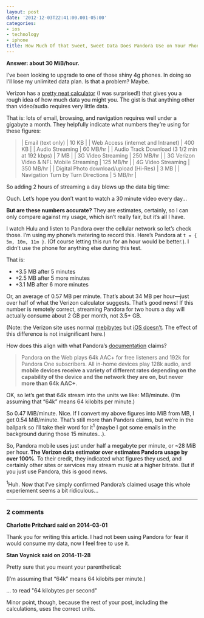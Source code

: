 ```yaml
---
layout: post
date: '2012-12-03T22:41:00.001-05:00'
categories:
- ios
- technology
- iphone
title: How Much Of that Sweet, Sweet Data Does Pandora Use on Your Phone?
---
```


**Answer: about 30 MiB/hour.**

I’ve been looking to upgrade to one of those shiny 4g phones. In doing so I’ll lose my unlimited data plan. Is that a problem? Maybe.

Verizon has a [pretty neat calculator](http://www.verizonwireless.com/b2c/splash/datacalculatorPopup.jsp) (I was surprised!) that gives you a rough idea of how much data you might you. The gist is that anything other than video/audio requires very little data.

That is: lots of email, browsing, and navigation requires well under a gigabyte a month. They helpfully indicate what numbers they’re using for these figures:

> | Email (text only)                            | 10 KB     |
> | Web Access (internet and Intranet)           | 400 KB    |
> | Audio Streaming                              | 60 MB/hr  |
> | Audio Track Download (3 1/2 min at 192 kbps) | 7 MB      |
> | 3G Video Streaming                           | 250 MB/hr |
> | 3G Verizon Video & NFL Mobile Streaming      | 125 MB/hr |
> | 4G Video Streaming                           | 350 MB/hr |
> | Digital Photo download/upload (Hi-Res)       | 3 MB      |
> | Navigation Turn by Turn Directions           | 5 MB/hr   |

So adding 2 hours of streaming a day blows up the data big time:

Ouch. Let’s hope you don’t want to watch a 30 minute video every day…

**But are these numbers accurate?** They are estimates, certainly, so I can only compare against my usage, which isn’t really fair, but it’s all I have.

I watch Hulu and listen to Pandora over the cellular network so let’s check those. I’m using my phone’s metering to record this. Here’s Pandora at `t = { 5m, 10m, 11m }`. (Of course letting this run for an hour would be better.). I didn’t use the phone for anything else during this test.  

That is:  

* +3.5 MB after 5 minutes
* +2.5 MB after 5 more minutes
* +3.1 MB after 6 more minutes

Or, an average of 0.57 MB per minute. That’s about 34 MB per hour—just over half of what the Verizon calculator suggests. That’s good news! If this number is remotely correct, streaming Pandora for two hours a day will actually consume about 2 GB per month, not 3.5+ GB. 

(Note: the Verizon site uses normal [mebibytes](http://en.wikipedia.org/wiki/Mebibyte) but [iOS doesn’t](../../2012/12/does-ios-report-usage-in-mebibytes-or.html). The effect of this difference is not insignificant here.)

How does this align with what Pandora’s [documentation](http://help.pandora.com/customer/portal/articles/90985-audio-quality) claims?

> Pandora on the Web plays 64k AAC+ for free listeners and 192k for Pandora One subscribers. All in-home devices play 128k audio, and **mobile devices receive a variety of different rates depending on the capability of the device and the network they are on, but never more than 64k AAC+**. 

OK, so let’s get that 64k stream into the units we like: MB/minute. (I’m assuming that “64k” means 64 kilobits per minute.)

So 0.47 MiB/minute. Nice. If I convert my above figures into MiB from MB, I get 0.54 MiB/minute. That’s still more than Pandora claims, but we’re in the ballpark so I’ll take their word for it<sup>1</sup> (maybe I got some emails in the background during those 15 minutes…).

So, Pandora mobile uses just under half a megabyte per minute, or ~28 MiB per hour. **The Verizon data estimator over estimates Pandora usage by over 100%**. To their credit, they indicated what figures they used, and certainly other sites or services may stream music at a higher bitrate. But if you just use Pandora, this is good news.

<sup>1</sup>Huh. Now that I’ve simply confirmed Pandora’s claimed usage this whole experiement seems a bit ridiculous…

---

### 2 comments

**Charlotte Pritchard said on 2014-03-01**

Thank you for writing this article. I had not been using Pandora for fear it would consume my data, now I feel free to use it.

**Stan Voynick said on 2014-11-28**

Pretty sure that you meant your parenthetical:  

(I’m assuming that “64k” means 64 kilobits per minute.)

... to read "64 kilobytes per second"

Minor point, though, because the rest of your post, including the calculations, uses the correct units.

